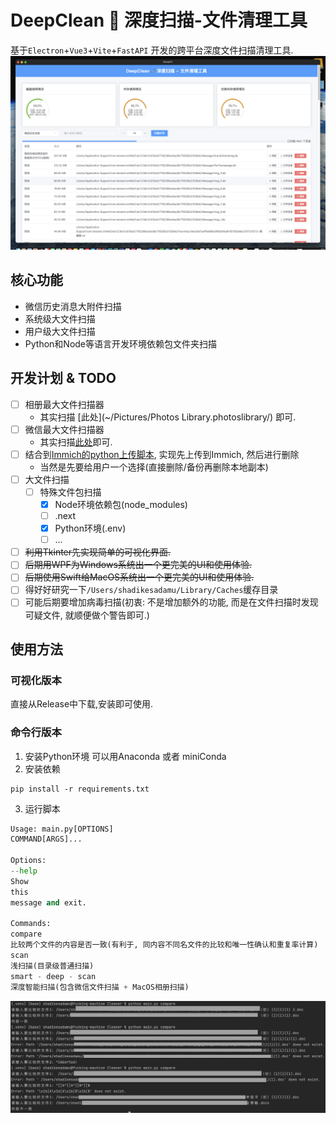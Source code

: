 # DeepClean 🧹 深度扫描-文件清理工具

基于`Electron`+`Vue3`+`Vite`+`FastAPI` 开发的跨平台深度文件扫描清理工具.
![](assets/screenshot.png)

## 核心功能

* 微信历史消息大附件扫描
* 系统级大文件扫描
* 用户级大文件扫描
* Python和Node等语言开发环境依赖包文件夹扫描

## 开发计划 & TODO

* [ ] 相册最大文件扫描器
    * 其实扫描 [此处](~/Pictures/Photos Library.photoslibrary/) 即可.
* [ ] 微信最大文件扫描器
    * 其实扫描[此处](~/Library/Containers/com.tencent.xinWeChat/Data)即可.
* [ ] 结合到[Immich的python上传脚本](https://immich.app/docs/guides/python-file-upload), 实现先上传到Immich, 然后进行删除
    * 当然是先要给用户一个选择(直接删除/备份再删除本地副本)
* [ ] 大文件扫描
  * [ ] 特殊文件包扫描
    * [X] Node环境依赖包(node_modules)
    * [ ] .next
    * [X] Python环境(.env)
    * [ ] ...
* [ ] ~~利用Tkinter先实现简单的可视化界面.~~
* [ ] ~~后期用WPF为Windows系统出一个更完美的UI和使用体验.~~
* [ ] ~~后期使用Swift给MacOS系统出一个更完美的UI和使用体验.~~
* [ ] 得好好研究一下`/Users/shadikesadamu/Library/Caches`缓存目录
* [ ] 可能后期要增加病毒扫描(初衷: 不是增加额外的功能, 而是在文件扫描时发现可疑文件, 就顺便做个警告即可.)

## 使用方法

### 可视化版本

直接从Release中下载,安装即可使用.

### 命令行版本

1. 安装Python环境
   可以用Anaconda 或者 miniConda
2. 安装依赖

```shell
pip install -r requirements.txt
```

3. 运行脚本

```python
Usage: main.py[OPTIONS]
COMMAND[ARGS]...

Options:
--help
Show
this
message and exit.

Commands:
compare
比较两个文件的内容是否一致(有利于, 同内容不同名文件的比较和唯一性确认和重复率计算)
scan
浅扫描(目录级普通扫描)
smart - deep - scan
深度智能扫描(包含微信文件扫描 + MacOS相册扫描)
```

![](assets/compare_snapshot1.png)